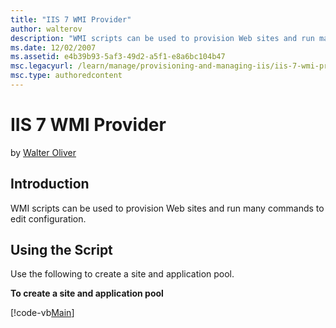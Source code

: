 ```yaml
---
title: "IIS 7 WMI Provider"
author: walterov
description: "WMI scripts can be used to provision Web sites and run many commands to edit configuration. Using the Script Use the following to create a site and applicati..."
ms.date: 12/02/2007
ms.assetid: e4b39b93-5af3-49d2-a5f1-e8a6bc104b47
msc.legacyurl: /learn/manage/provisioning-and-managing-iis/iis-7-wmi-provider
msc.type: authoredcontent
---
```

IIS 7 WMI Provider
====================
by [Walter Oliver](https://github.com/walterov)

## Introduction

WMI scripts can be used to provision Web sites and run many commands to edit configuration.

## Using the Script

Use the following to create a site and application pool.

**To create a site and application pool**

[!code-vb[Main](iis-7-wmi-provider/samples/sample1.vb)]